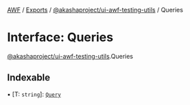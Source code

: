 [AWF](../README.md) / [Exports](../modules.md) / [@akashaproject/ui-awf-testing-utils](../modules/_akashaproject_ui_awf_testing_utils.md) / Queries

# Interface: Queries

[@akashaproject/ui-awf-testing-utils](../modules/_akashaproject_ui_awf_testing_utils.md).Queries

## Indexable

▪ [T: `string`]: [`Query`](../modules/_akashaproject_ui_awf_testing_utils.md#query)
